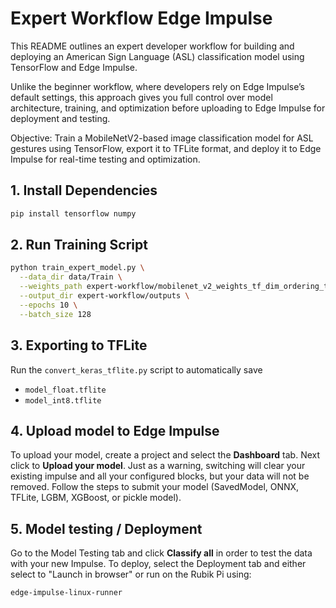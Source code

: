 # Expert Workflow Edge Impulse

This README outlines an expert developer workflow for building and deploying an American Sign Language (ASL) classification model using TensorFlow and Edge Impulse.

Unlike the beginner workflow, where developers rely on Edge Impulse’s default settings, this approach gives you full control over model architecture, training, and optimization before uploading to Edge Impulse for deployment and testing.

Objective: Train a MobileNetV2-based image classification model for ASL gestures using TensorFlow, export it to TFLite format, and deploy it to Edge Impulse for real-time testing and optimization.

## 1. Install Dependencies
```bash
pip install tensorflow numpy
```

## 2. Run Training Script
```bash
python train_expert_model.py \
  --data_dir data/Train \
  --weights_path expert-workflow/mobilenet_v2_weights_tf_dim_ordering_tf_kernels_1.0_160_no_top.h5 \
  --output_dir expert-workflow/outputs \
  --epochs 10 \
  --batch_size 128
```

## 3. Exporting to TFLite
Run the `convert_keras_tflite.py` script to automatically save 
- `model_float.tflite`
- `model_int8.tflite`

## 4. Upload model to Edge Impulse
To upload your model, create a project and select the **Dashboard** tab. Next click to **Upload your model**. Just as a warning, switching will clear your existing impulse and all your configured blocks, but your data will not be removed. Follow the steps to submit your model (SavedModel, ONNX, TFLite, LGBM, XGBoost, or pickle model). 

## 5. Model testing / Deployment
Go to the Model Testing tab and click **Classify all** in order to test the data with your new Impulse. To deploy, select the Deployment tab and either select to "Launch in browser" or run on the Rubik Pi using:

``` bash
edge-impulse-linux-runner
```
